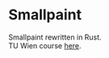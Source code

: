 # Smallpaint
Smallpaint rewritten in Rust.  
TU Wien course [here](https://www.cg.tuwien.ac.at/courses/Rendering/VU.SS2019.html).